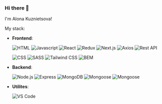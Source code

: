 ### Hi there 👋

I'm Alona Kuznietsova!
<!--
**acvetochka/acvetochka** is a ✨ _special_ ✨ repository because its `README.md` (this file) appears on your GitHub profile.

Here are some ideas to get you started:

- 🔭 I’m currently working on ...
- 🌱 I’m currently learning ...
- 👯 I’m looking to collaborate on ...
- 🤔 I’m looking for help with ...
- 💬 Ask me about ...
- 📫 How to reach me: ...
- 😄 Pronouns: ...
- ⚡ Fun fact: ...
-->

My stack:
- **Frontend**:
  
  ![HTML](https://img.shields.io/badge/HTML-5-orange?logo=html5)
  ![Javascript](https://img.shields.io/badge/JavaScript-ES6-yellow?logo=javascript)
  ![React](https://img.shields.io/badge/React-gray?logo=react&logoColor=61DAFB)
  ![Redux](https://img.shields.io/badge/Redux-764ABC?logo=redux&logoColor=white)
  ![Next.js](https://img.shields.io/badge/Next.js-gray?logo=nextdotjs)
  ![Axios](https://img.shields.io/badge/Axios-5A29E4?logo=axios&logoColor=white)
  ![Rest API](https://img.shields.io/badge/Rest_API-5A29E4?logo=axios&logoColor=white)
  
  ![CSS](https://img.shields.io/badge/CSS-3-blue?logo=css3&logoColor=blue)
  ![SASS](https://img.shields.io/badge/SASS-gray?logo=sass&logoColor=CC6699)
  ![Tailwind CSS](https://img.shields.io/badge/Tailwind_CSS-06B6D4?logo=tailwindcss&logoColor=white)
  ![BEM](https://img.shields.io/badge/BEM-gray?logo=bem&logoColor=white)

- **Backend**:

  ![Node.js](https://img.shields.io/badge/Node.js-339933?logo=nodedotjs&logoColor=white)
  ![Express](https://img.shields.io/badge/Express-gray?logo=express&logoColor=white)
  ![MongoDB](https://img.shields.io/badge/MongoDB-gray?logo=mongodb&logoColor=47A248)
  ![Mongoose](https://img.shields.io/badge/Mongoose-880000?logo=mongoose&logoColor=white)
  ![Mongoose](https://img.shields.io/badge/Mongoose-gray?logo=mongoose&logoColor=880000)

- **Utilites**:

   ![VS Code](https://img.shields.io/badge/VSCode-gray?logo=visualstudiocode&logoColor=007ACC)

